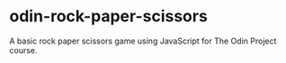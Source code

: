 # odin-rock-paper-scissors
A basic rock paper scissors game using JavaScript for The Odin Project course.
